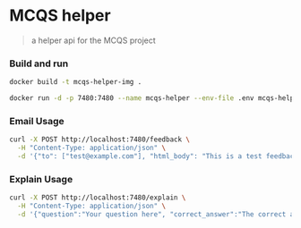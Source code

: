 # MCQS helper

> a helper api for the MCQS project

### Build and run

```bash
docker build -t mcqs-helper-img .
```

```bash
docker run -d -p 7480:7480 --name mcqs-helper --env-file .env mcqs-helper-img
```

### Email Usage

```bash
curl -X POST http://localhost:7480/feedback \
  -H "Content-Type: application/json" \
  -d '{"to": ["test@example.com"], "html_body": "This is a test feedback"}'
```

### Explain Usage

```bash
curl -X POST http://localhost:7480/explain \
  -H "Content-Type: application/json" \
  -d '{"question":"Your question here", "correct_answer":"The correct answer here"}'
```
